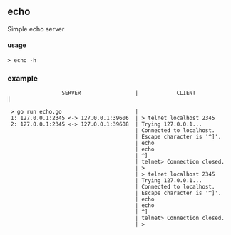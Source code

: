 ## echo

Simple echo server

#### usage

    > echo -h

### example

                     SERVER                 |            CLIENT           |

     > go run echo.go                       |
     1: 127.0.0.1:2345 <-> 127.0.0.1:39606  | > telnet localhost 2345
     2: 127.0.0.1:2345 <-> 127.0.0.1:39608  | Trying 127.0.0.1...
                                            | Connected to localhost.
                                            | Escape character is '^]'.
                                            | echo
                                            | echo
                                            | ^]
                                            | telnet> Connection closed.
                                            | >
                                            | > telnet localhost 2345
                                            | Trying 127.0.0.1...
                                            | Connected to localhost.
                                            | Escape character is '^]'.
                                            | echo
                                            | echo
                                            | ^]
                                            | telnet> Connection closed.
                                            | >


